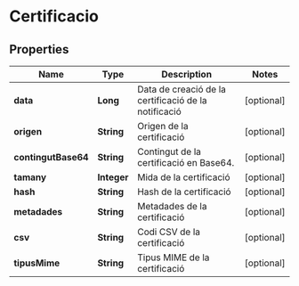 # Certificacio

## Properties
Name | Type | Description | Notes
------------ | ------------- | ------------- | -------------
**data** | **Long** | Data de creació de la certificació de la notificació |  [optional]
**origen** | **String** | Origen de la certificació |  [optional]
**contingutBase64** | **String** | Contingut de la certificació en Base64. |  [optional]
**tamany** | **Integer** | Mida de la certificació |  [optional]
**hash** | **String** | Hash de la certificació |  [optional]
**metadades** | **String** | Metadades de la certificació |  [optional]
**csv** | **String** | Codi CSV de la certificació |  [optional]
**tipusMime** | **String** | Tipus MIME de la certificació |  [optional]
